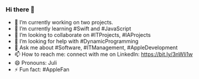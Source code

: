 ### Hi there 👋

- 🔭 I’m currently working on two projects.
- 🌱 I’m currently learning #Swift and #JavaScript
- 👯 I’m looking to collaborate on #ITProjects, #IAProjects
- 🤔 I’m looking for help with #DynamicProgramming
- 💬 Ask me about #Software, #ITManagement, #AppleDevelopment
- 📫 How to reach me: connect with me on LinkedIn: https://bit.ly/3nWIi1w
- 😄 Pronouns: Juli
- ⚡ Fun fact: #AppleFan
